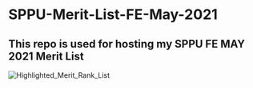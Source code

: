 # SPPU-Merit-List-FE-May-2021
## This repo is used for hosting my SPPU FE MAY 2021 Merit List
![Highlighted_Merit_Rank_List](https://github.com/Akshay-Dongare/SPPU-Merit-List-FE-May-2021/assets/75126845/2b446ad0-29f3-4284-bc35-28c9f3530e36)
